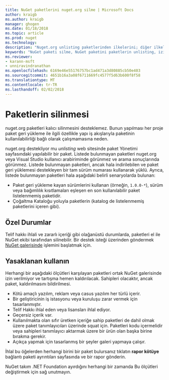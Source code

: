 ```yaml
---
title: NuGet paketlerini nuget.org silme | Microsoft Docs
author: kraigb
ms.author: kraigb
manager: ghogen
ms.date: 01/18/2018
ms.topic: article
ms.prod: nuget
ms.technology: 
description: "Nuget.org unlisting paketlerinden ilkelerini; diğer ilkeler paketleri ihlal silme işlemi geri alınamaz dışında desteklenmez."
keywords: "NuGet paketi silme, NuGet paketini paketlerin unlisting, izin verilmeyen kullanır"
ms.reviewer:
- karann-msft
- unniravindranathan
ms.openlocfilehash: 6169e46e55176757bc1ad471a3d80885cb50e403
ms.sourcegitcommit: 4651b16a3a08f6711669fc4577f5d63b600f8f58
ms.translationtype: MT
ms.contentlocale: tr-TR
ms.lasthandoff: 02/02/2018
---
```

# <a name="deleting-packages"></a>Paketlerin silinmesi

nuget.org paketleri kalıcı silinmesini desteklemez. Bunun yapılması her proje paket geri yükleme ile ilgili özellikle yapı iş akışlarıyla paketinin kullanılabilirliği bağlı olarak çalışmamasına neden.

nuget.org destekliyor mu *unlisting* web sitesinde paket Yönetimi sayfasındaki yapılabilir bir paket. Listede bulunmayan paketleri nuget.org veya Visual Studio kullanıcı arabiriminde görünmez ve arama sonuçlarında görünmez. Listede bulunmayan paketleri, ancak hala indirilebilen ve paket geri yüklemesi destekleyen bir tam sürüm numarası kullanarak yüklü. Ayrıca, listede bulunmayan paketleri hala aşağıdaki belirli senaryolarda bulunan:

- Paket geri yükleme kayan sürümlerini kullanan (örneğin, `1.0.0-*`), sürüm veya bağımlılık kısıtlamaları eşleşen en son kullanılabilir paket listelenmemiş paketidir.
- Çoğaltma Kataloğu yoluyla paketlerin (katalog de listelenmemiş paketlerini içeren gibi).

## <a name="exceptions"></a>Özel Durumlar

Telif hakkı ihlali ve zararlı içeriği gibi olağanüstü durumlarda, paketleri el ile NuGet ekibi tarafından silinebilir. Bir destek isteği üzerinden göndermek [NuGet galerisinde](http://www.nuget.org) işlemini başlatmak için.

## <a name="prohibited-use"></a>Yasaklanan kullanın

Herhangi bir aşağıdaki ölçütleri karşılayan paketleri ortak NuGet galerisinde izin verilmiyor ve tartışma hemen kaldırılacak. Sahipleri olacaktır, ancak paket, kaldırılmasını bildirilmesi.

- Kötü amaçlı yazılım, reklam veya casus yazılım her türlü içerir.
- Bir geliştiricinin iş istasyonu veya kuruluşu zarar vermek için tasarlanmıştır.
- Telif Hakkı ihlal eden veya lisansları ihlal ediyor.
- Geçersiz içerik var.
- Kullanılmakta olan sıfır üretken içeriğe sahip paketleri de dahil olmak üzere paket tanımlayıcıları üzerinde squat için. Paketleri kodu içermelidir veya sahipleri tanımlayıcı aktarmak üzere bir ürün olan başka birine bırakma gerekir.
- Açıkça yapmak için tasarlanmış bir şeyler galeri yapmaya çalışır.

İhlal bu öğelerden herhangi birini bir paket bulursanız tıklatın **rapor kötüye** bağlantı paketi ayrıntıları sayfasında ve bir rapor gönderin.

NuGet takım .NET Foundation ayırdığını herhangi bir zamanda Bu ölçütleri değiştirmek için sağ unutmayın.
